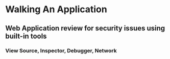 # Walking An Application
## Web Application review for security issues using built-in tools

### View Source, Inspector, Debugger, Network

